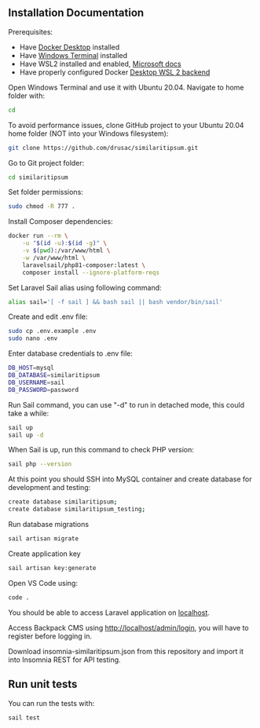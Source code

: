 ## Installation Documentation

Prerequisites:
- Have [Docker Desktop](https://www.docker.com/products/docker-desktop) installed
- Have [Windows Terminal](https://www.microsoft.com/en-us/p/windows-terminal/9n0dx20hk701?rtc=1&activetab=pivot:overviewtab) installed
- Have WSL2 installed and enabled, [Microsoft docs](https://docs.microsoft.com/en-us/windows/wsl/install)
- Have properly configured Docker [Desktop WSL 2 backend](https://docs.docker.com/desktop/windows/wsl/)

Open Windows Terminal and use it with Ubuntu 20.04. Navigate to home folder with:

```bash
cd
```

To avoid performance issues, clone GitHub project to your Ubuntu 20.04 home folder (NOT into your Windows filesystem):

```bash
git clone https://github.com/drusac/similaritipsum.git
```

Go to Git project folder:
```bash
cd similaritipsum
```

Set folder permissions:
```bash
sudo chmod -R 777 .
```

Install Composer dependencies:
```bash
docker run --rm \
    -u "$(id -u):$(id -g)" \
    -v $(pwd):/var/www/html \
    -w /var/www/html \
    laravelsail/php81-composer:latest \
    composer install --ignore-platform-reqs

```

Set Laravel Sail alias using following command:
```bash
alias sail='[ -f sail ] && bash sail || bash vendor/bin/sail'
```

Create and edit .env file:
```bash
sudo cp .env.example .env
sudo nano .env
```

Enter database credentials to .env file:
```bash
DB_HOST=mysql
DB_DATABASE=similaritipsum
DB_USERNAME=sail
DB_PASSWORD=password
```

Run Sail command, you can use "-d" to run in detached mode, this could take a while:
```bash
sail up
sail up -d
```

When Sail is up, run this command to check PHP version:
```bash
sail php --version
```

At this point you should SSH into MySQL container and create database for development and testing:
```bash
create database similaritipsum;
create database similaritipsum_testing;
```

Run database migrations
```bash
sail artisan migrate
```

Create application key
```bash
sail artisan key:generate
```

Open VS Code using:
```bash
code .
```

You should be able to access Laravel application on [localhost](http://localhost/).

Access Backpack CMS using [http://localhost/admin/login](http://localhost/admin/login), you will have to register before logging in.

Download insomnia-similaritipsum.json from this repository and import it into Insomnia REST for API testing.

## Run unit tests

You can run the tests with:

```bash
sail test
```